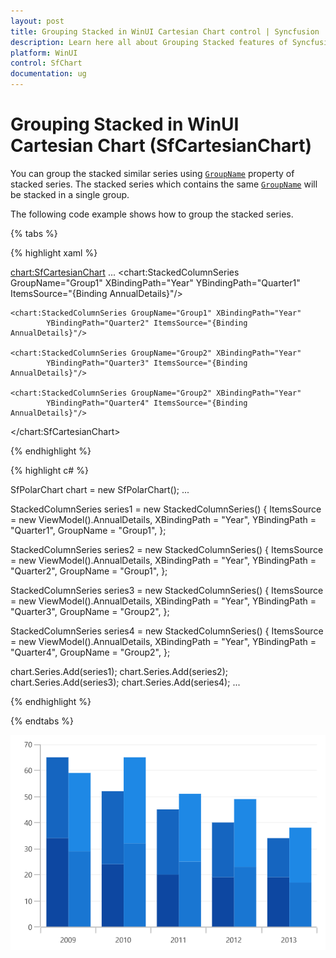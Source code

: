 ```yaml
---
layout: post
title: Grouping Stacked in WinUI Cartesian Chart control | Syncfusion
description: Learn here all about Grouping Stacked features of Syncfusion WinUI Cartesian Chart (SfCartesianChart) control and more.
platform: WinUI
control: SfChart
documentation: ug
---
```


# Grouping Stacked in WinUI Cartesian Chart (SfCartesianChart)

You can group the stacked similar series using [`GroupName`]() property of stacked series. The stacked series which contains the same [`GroupName`]() will be stacked in a single group.

The following code example shows how to group the stacked series.

{% tabs %}

{% highlight xaml %}

<chart:SfCartesianChart>
    ...
    <chart:StackedColumnSeries GroupName="Group1" XBindingPath="Year" 
            YBindingPath="Quarter1" ItemsSource="{Binding AnnualDetails}"/>

    <chart:StackedColumnSeries GroupName="Group1" XBindingPath="Year" 
            YBindingPath="Quarter2" ItemsSource="{Binding AnnualDetails}"/>

    <chart:StackedColumnSeries GroupName="Group2" XBindingPath="Year"
            YBindingPath="Quarter3" ItemsSource="{Binding AnnualDetails}"/>

    <chart:StackedColumnSeries GroupName="Group2" XBindingPath="Year"
            YBindingPath="Quarter4" ItemsSource="{Binding AnnualDetails}"/>

</chart:SfCartesianChart>

{% endhighlight %}

{% highlight c# %}

SfPolarChart chart = new SfPolarChart();
...

StackedColumnSeries series1 = new StackedColumnSeries()
{
    ItemsSource = new ViewModel().AnnualDetails,
    XBindingPath = "Year",
    YBindingPath = "Quarter1",
    GroupName = "Group1",
};

StackedColumnSeries series2 = new StackedColumnSeries()
{
    ItemsSource = new ViewModel().AnnualDetails,
    XBindingPath = "Year",
    YBindingPath = "Quarter2",
    GroupName = "Group1",
};

StackedColumnSeries series3 = new StackedColumnSeries()
{
    ItemsSource = new ViewModel().AnnualDetails,
    XBindingPath = "Year",
    YBindingPath = "Quarter3",
    GroupName = "Group2",
};

StackedColumnSeries series4 = new StackedColumnSeries()
{
    ItemsSource = new ViewModel().AnnualDetails,
    XBindingPath = "Year",
    YBindingPath = "Quarter4",
    GroupName = "Group2",
};

chart.Series.Add(series1);
chart.Series.Add(series2);
chart.Series.Add(series3);
chart.Series.Add(series4);
...

{% endhighlight %}

{% endtabs %}

![Grouping of stacked series in WinUI Cartesian Chart](Grouped_Stacking_Images/groupingstacked.png)
